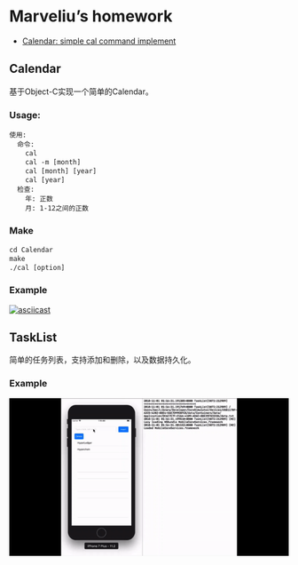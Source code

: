 # Marveliu’s homework


- [Calendar: simple cal command implement](#calendar)

## Calendar

基于Object-C实现一个简单的Calendar。

### Usage:

```shell
使用:
  命令:
    cal
    cal -m [month]
    cal [month] [year]
    cal [year]
  检查:
    年: 正数
    月: 1-12之间的正数
```

### Make

```shell
cd Calendar
make
./cal [option]
```

### Example

[![asciicast](https://asciinema.org/a/ZlmQTMcrUSM06hnpv8zyYMc5M.png)](https://asciinema.org/a/ZlmQTMcrUSM06hnpv8zyYMc5M)

## TaskList

简单的任务列表，支持添加和删除，以及数据持久化。

### Example

![TaskList.app](./TaskList/TaskList.gif)
